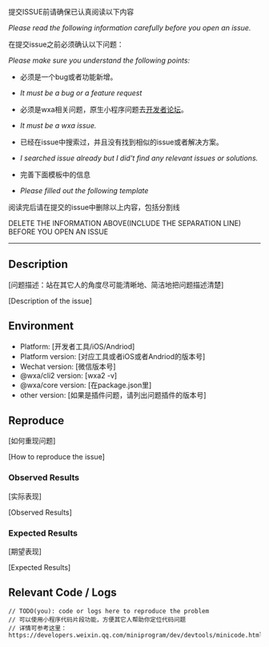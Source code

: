 提交ISSUE前请确保已认真阅读以下内容

*Please read the following information carefully before you open an issue.*


在提交issue之前必须确认以下问题：

*Please make sure you understand the following points:*


* 必须是一个bug或者功能新增。

* *It must be a bug or a feature request*


* 必须是wxa相关问题，原生小程序问题去[开发者论坛](https://developers.weixin.qq.com/)。

* *It must be a wxa issue.*


* 已经在issue中搜索过，并且没有找到相似的issue或者解决方案。

* *I searched issue already but I did't find any relevant issues or solutions.*


* 完善下面模板中的信息

* *Please filled out the following template*



阅读完后请在提交的issue中删除以上内容，包括分割线

DELETE THE INFORMATION ABOVE(INCLUDE THE SEPARATION LINE) BEFORE YOU OPEN AN ISSUE

------------------------
## Description

  [问题描述：站在其它人的角度尽可能清晰地、简洁地把问题描述清楚]
  
  [Description of the issue]

## Environment

  * Platform: [开发者工具/iOS/Andriod]
  * Platform version: [对应工具或者iOS或者Andriod的版本号]
  * Wechat version: [微信版本号]
  * @wxa/cli2 version: [wxa2 -v]
  * @wxa/core version: [在package.json里]
  * other version: [如果是插件问题，请列出问题插件的版本号]
  
## Reproduce

  [如何重现问题]
  
  [How to reproduce the issue]

### Observed Results

  [实际表现]
  
  [Observed Results]
  
### Expected Results

  [期望表现]
  
  [Expected Results]
  

## Relevant Code / Logs

  ```
  // TODO(you): code or logs here to reproduce the problem
  // 可以使用小程序代码片段功能，方便其它人帮助你定位代码问题
  // 详情可参考这里：https://developers.weixin.qq.com/miniprogram/dev/devtools/minicode.html
  ```
